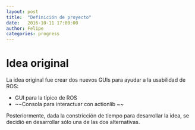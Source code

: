 ```yaml
---
layout: post
title:  "Definición de proyecto"
date:   2016-10-11 17:00:00
author: Felipe
categories: progress
---
```


# Idea original

La idea original fue crear dos nuevos GUIs para ayudar a la usabilidad de ROS:

* GUI para la típico de ROS
*  ~~Consola para interactuar con actionlib ~~

Posteriormente, dada la constricción de tiempo para desarrollar la idea, se decidió en desarrollar sólo una de las dos alternativas.
